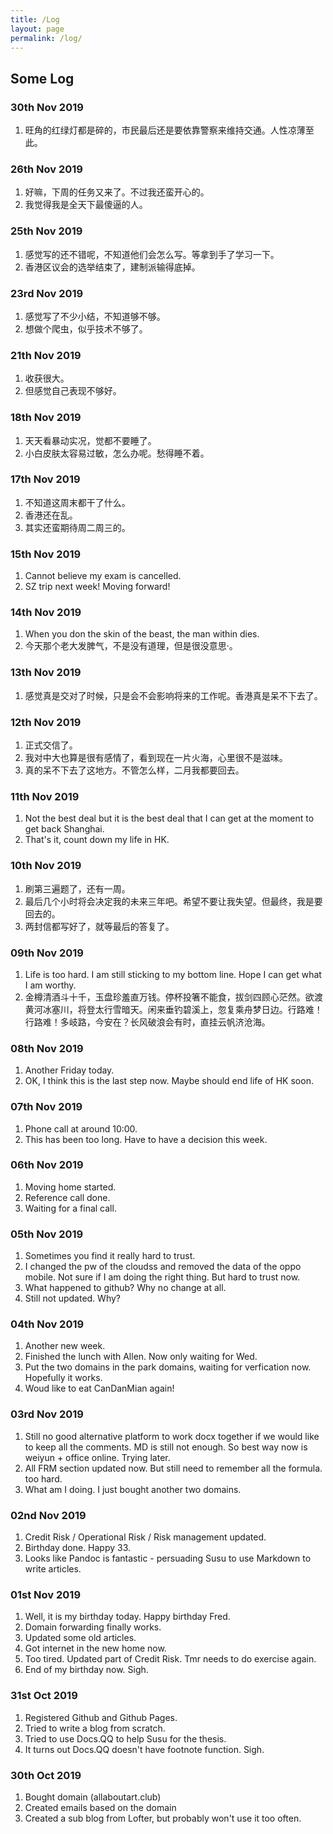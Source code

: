```yaml
---
title: /Log
layout: page
permalink: /log/
---
```


## Some Log

### 30th Nov 2019

1. 旺角的红绿灯都是碎的，市民最后还是要依靠警察来维持交通。人性凉薄至此。

### 26th Nov 2019

1. 好嘛，下周的任务又来了。不过我还蛮开心的。
2. 我觉得我是全天下最傻逼的人。

### 25th Nov 2019

1. 感觉写的还不错呢，不知道他们会怎么写。等拿到手了学习一下。
2. 香港区议会的选举结束了，建制派输得底掉。

### 23rd Nov 2019

1. 感觉写了不少小结，不知道够不够。
2. 想做个爬虫，似乎技术不够了。

### 21th Nov 2019

1. 收获很大。
2. 但感觉自己表现不够好。

### 18th Nov 2019

1. 天天看暴动实况，觉都不要睡了。
2. 小白皮肤太容易过敏，怎么办呢。愁得睡不着。

### 17th Nov 2019

1. 不知道这周末都干了什么。
2. 香港还在乱。
3. 其实还蛮期待周二周三的。

### 15th Nov 2019

1. Cannot believe my exam is cancelled.
2. SZ trip next week! Moving forward!

### 14th Nov 2019

1. When you don the skin of the beast, the man within dies.
2. 今天那个老大发脾气，不是没有道理，但是很没意思·。

### 13th Nov 2019

1. 感觉真是交对了时候，只是会不会影响将来的工作呢。香港真是呆不下去了。

### 12th Nov 2019

1. 正式交信了。
2. 我对中大也算是很有感情了，看到现在一片火海，心里很不是滋味。
3. 真的呆不下去了这地方。不管怎么样，二月我都要回去。

### 11th Nov 2019

1. Not the best deal but it is the best deal that I can get at the moment to get back Shanghai. 
2. That's it, count down my life in HK.

### 10th Nov 2019

1. 刷第三遍题了，还有一周。
2. 最后几个小时将会决定我的未来三年吧。希望不要让我失望。但最终，我是要回去的。
3. 两封信都写好了，就等最后的答复了。

### 09th Nov 2019

1. Life is too hard. I am still sticking to my bottom line. Hope I can get what I am worthy.
2.  金樽清酒斗十千，玉盘珍羞直万钱。停杯投箸不能食，拔剑四顾心茫然。欲渡黄河冰塞川，将登太行雪暗天。闲来垂钓碧溪上，忽复乘舟梦日边。行路难！行路难！多岐路，今安在？长风破浪会有时，直挂云帆济沧海。 

### 08th Nov 2019

1. Another Friday today.
2. OK, I think this is the last step now. Maybe should end life of HK soon.

### 07th Nov 2019

1. Phone call at around 10:00.
2. This has been too long. Have to have a decision this week.

### 06th Nov 2019

1. Moving home started.
2. Reference call done.
3. Waiting for a final call.

### 05th Nov 2019

1. Sometimes you find it really hard to trust.
2. I changed the pw of the cloudss and removed the data of the oppo mobile. Not sure if I am doing the right thing. But hard to trust now.
3. What happened to github? Why no change at all.
4. Still not updated. Why?

### 04th Nov 2019

1. Another new week.
2. Finished the lunch with Allen. Now only waiting for Wed.
3. Put the two domains in the park domains, waiting for verfication now. Hopefully it works.
4. Woud like to eat CanDanMian again!

### 03rd Nov 2019

1. Still no good alternative platform to work docx together if we would like to keep all the comments. MD is still not enough. So best way now is weiyun + office online. Trying later.
2. All FRM section updated now. But still need to remember all the formula. too hard.
3. What am I doing. I just bought another two domains.

### 02nd Nov 2019

1. Credit Risk / Operational Risk / Risk management updated.
2. Birthday done. Happy 33.
3. Looks like Pandoc is fantastic - persuading Susu to use Markdown to write articles.

### 01st Nov 2019

1. Well, it is my birthday today. Happy birthday Fred.
2. Domain forwarding finally works.
3. Updated some old articles.
4. Got internet in the new home now. 
5. Too tired. Updated part of Credit Risk. Tmr needs to do exercise again.
6. End of my birthday now. Sigh.

### 31st Oct 2019

1. Registered Github and Github Pages.
2. Tried to write a blog from scratch.
3. Tried to use Docs.QQ to help Susu for the thesis.
4. It turns out Docs.QQ doesn't have footnote function. Sigh.

### 30th Oct 2019

1. Bought domain (allaboutart.club)
2. Created emails based on the domain
3. Created a sub blog from Lofter, but probably won't use it too often.

